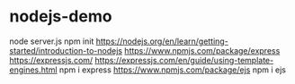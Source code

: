 # nodejs-demo
node server.js
npm init
https://nodejs.org/en/learn/getting-started/introduction-to-nodejs
https://www.npmjs.com/package/express
https://expressjs.com/
https://expressjs.com/en/guide/using-template-engines.html
npm i express
https://www.npmjs.com/package/ejs
npm i ejs
